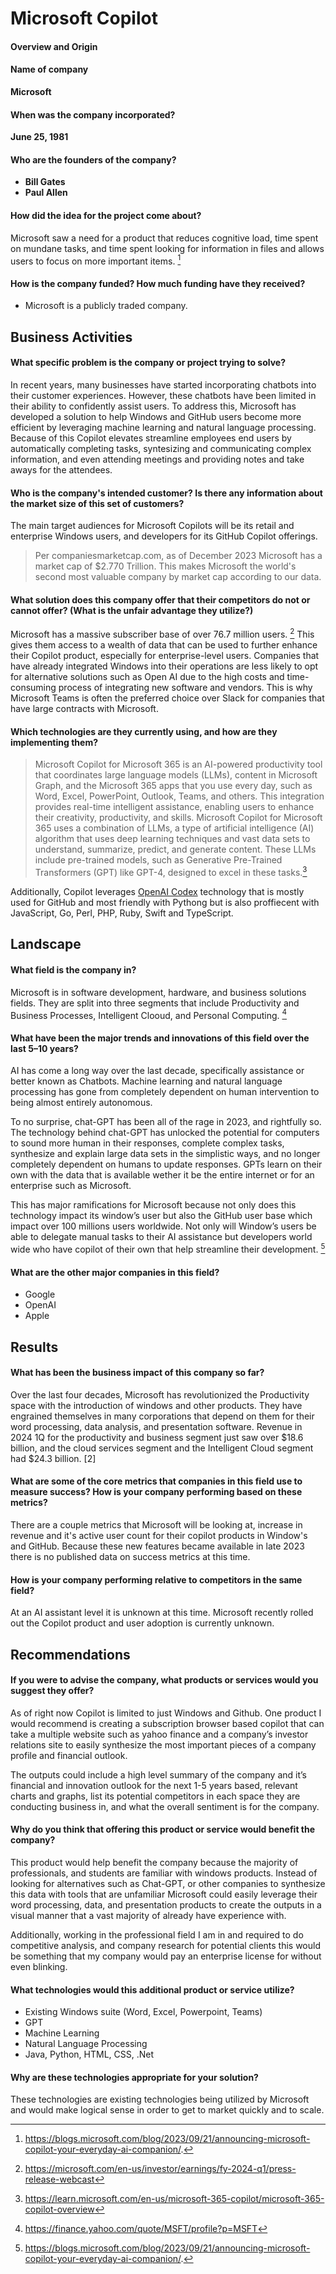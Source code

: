 # Microsoft Copilot

#### Overview and Origin

#### Name of company
  **Microsoft** 

#### When was the company incorporated?
  **June 25, 1981**

#### Who are the founders of the company?
   -  **Bill Gates** 
   -  **Paul Allen**

#### How did the idea for the project come about?
Microsoft saw a need for a product that reduces cognitive load, time spent on 
mundane tasks, and time spent looking for information in files and allows users
to focus on more important items. [^1]
 [^1]: https://blogs.microsoft.com/blog/2023/09/21/announcing-microsoft-copilot-your-everyday-ai-companion/. 


#### How is the company funded? How much funding have they received?
  - Microsoft is a publicly traded company.

## Business Activities

#### What specific problem is the company or project trying to solve?
In recent years, many businesses have started incorporating chatbots into their 
customer experiences. However, these chatbots have been limited in their ability 
to confidently assist users. To address this, Microsoft has developed a solution to help 
Windows and GitHub users become more efficient by leveraging machine learning and natural language processing. Because of this Copilot elevates streamline employees end users by automatically completing tasks, syntesizing and communicating complex information, and even attending meetings and providing notes and take aways for the attendees. 

#### Who is the company's intended customer? Is there any information about the market size of this set of customers?

The main target audiences for Microsoft Copilots will be its retail and enterprise Windows users, and developers for its GitHub Copilot offerings. 

> Per companiesmarketcap.com, as of December 2023 Microsoft has a market cap of $2.770 Trillion. 
This makes Microsoft the world's second most valuable company by market
cap according to our data.

#### What solution does this company offer that their competitors do not or cannot offer? (What is the unfair advantage they utilize?)
Microsoft has a massive subscriber base of over 76.7 million users. [^2]  This 
gives them access to a wealth of data that can be used to further enhance their 
Copilot product, especially for enterprise-level users. Companies that have 
already integrated Windows into their operations are less likely to opt for 
alternative solutions such as Open AI due to the high costs and time-consuming 
process of integrating new software and vendors. This is why Microsoft Teams is 
often the preferred choice over Slack for companies that have large contracts 
with Microsoft.
 [^2]: https://microsoft.com/en-us/investor/earnings/fy-2024-q1/press-release-webcast


#### Which technologies are they currently using, and how are they implementing them? 
> Microsoft Copilot for Microsoft 365 is an AI-powered productivity tool that coordinates large language models (LLMs), content in Microsoft Graph, and the Microsoft 365 apps that you use every day, such as Word, Excel, PowerPoint, Outlook, Teams, and others. This integration provides real-time intelligent assistance, enabling users to enhance their creativity, productivity, and skills.
Microsoft Copilot for Microsoft 365 uses a combination of LLMs, a type of artificial intelligence (AI) algorithm that uses deep learning techniques and vast data sets to understand, summarize, predict, and generate content. These LLMs include pre-trained models, such as Generative Pre-Trained Transformers (GPT) like GPT-4, designed to excel in these tasks.[^3]
[^3]:  https://learn.microsoft.com/en-us/microsoft-365-copilot/microsoft-365-copilot-overview

Additionally, Copilot leverages [OpenAI Codex](https://openai.com/blog/openai-codex) technology that is mostly used for GitHub and most friendly with Pythong but is also proffiecent with JavaScript, Go, Perl, PHP, Ruby, Swift and TypeScript.

## Landscape

#### What field is the company in?
Microsoft is in software development, hardware, and business solutions fields. They are split into three segments that include Productivity and Business Processes, Intelligent Clooud, and Personal Computing.   [^4]
[^4]: https://finance.yahoo.com/quote/MSFT/profile?p=MSFT

#### What have been the major trends and innovations of this field over the last 5&ndash;10 years?

AI has come a long way over the last decade, specifically assistance or better known as Chatbots. Machine learning and natural language processing has gone from completely dependent on human intervention to being almost entirely autonomous.

To no surprise, chat-GPT has been all of the rage in 2023, and rightfully so. The technology behind chat-GPT has unlocked the potential for computers to sound more human in their responses,  complete complex tasks, synthesize and explain large data sets in the simplistic ways, and no longer completely dependent on humans to update responses. GPTs learn on their own with the data that is available wether it be the entire internet or for an enterprise such as Microsoft. 

This has major ramifications for Microsoft because not only does this technology impact its window’s user but also the GitHub user base which impact over 100 millions users worldwide. Not only will Window’s users be able to delegate manual tasks to their AI assistance but developers world wide who have copilot of their own that help streamline their development. [^1]
[^1]: https://blogs.microsoft.com/blog/2023/09/21/announcing-microsoft-copilot-your-everyday-ai-companion/

#### What are the other major companies in this field?
  - Google
  - OpenAI
  - Apple

## Results

#### What has been the business impact of this company so far?
Over the last four decades, Microsoft has revolutionized the Productivity space with the introduction of windows and other products. They have engrained themselves in many corporations that depend on them for their word processing, data analysis, and presentation software.  Revenue in 2024 1Q for the productivity and business segment
just saw over $18.6 billion, and the cloud services segment and the Intelligent Cloud segment had $24.3 billion. [2]
[^2]: https://microsoft.com/en-us/investor/earnings/fy-2024-q1/press-release-webcast

#### What are some of the core metrics that companies in this field use to measure success? How is your company performing based on these metrics?

There are a couple metrics that Microsoft will be looking at, increase in revenue and it's active user count for their copilot products in Window's and GitHub. Because these new features became available in late 2023 there is no published data on success metrics at this time. 

#### How is your company performing relative to competitors in the same field?
At an AI assistant level it is unknown at this time. Microsoft recently rolled out the Copilot product and user adoption is currently unknown. 

## Recommendations

#### If you were to advise the company, what products or services would you suggest they offer?

As of right now Copilot is limited to just Windows and Github. One product I would recommend is creating a subscription browser based copilot that can take a multiple website such as yahoo finance and a company’s investor relations site to easily synthesize the most important pieces of a company profile and financial outlook. 

The outputs could include a high level summary of the company and it’s financial and innovation outlook for the next 1-5 years based, relevant charts and graphs, list its potential competitors in each space they are conducting business in, and what the overall sentiment is for the company.

#### Why do you think that offering this product or service would benefit the company?

This product would help benefit the company because the majority of professionals, and students are familiar with windows products. Instead of looking for alternatives such as Chat-GPT, or other companies to synthesize this data with tools that are unfamiliar Microsoft could easily leverage their word processing, data, and presentation products to create the outputs in a visual manner that a vast majority of already have experience with. 

Additionally, working in the professional field I am in and required to do competitive analysis, and company research for potential clients this would be something that my company would pay an enterprise license for without even blinking.

#### What technologies would this additional product or service utilize?
 - Existing Windows suite (Word, Excel, Powerpoint, Teams)
 - GPT
 - Machine Learning
 - Natural Language Processing
 - Java, Python, HTML, CSS, .Net

#### Why are these technologies appropriate for your solution?

These technologies are existing technologies being utilized by Microsoft and would make logical sense in order to get to market quickly and to scale. 
